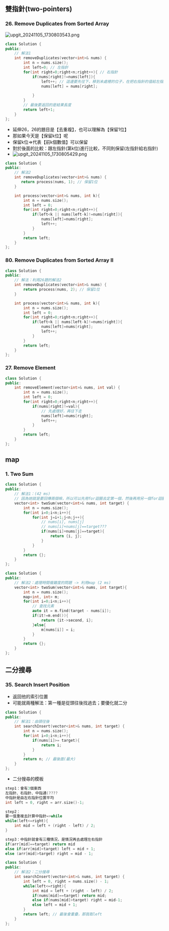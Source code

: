 ## 雙指針(two-pointers)
### 26. Remove Duplicates from Sorted Array
![upgit_20241105_1730803543.png](https://raw.githubusercontent.com/kcwc1029/obsidian-upgit-image/main/2024/11/upgit_20241105_1730803543.png)

```cpp
class Solution {
public:
    // 解法1
    int removeDuplicates(vector<int>& nums) {
        int n = nums.size();
        int left=0; // 左指針
        for(int right=0;right<n;right++){ // 右指針
            if(nums[right]!=nums[left]){
                left++; // 這邊要先往下，移到未處裡的位子，在把右指針的值給左指針
                nums[left] = nums[right];
                
            }
        }
        // 最後要返回的是結果長度
        return left+1;
    }
};
```
- 延伸26，26的題目是【去重複】，也可以理解為【保留1位】
- 那如果今天是【保留k位】呢
- 保留k位=>代表【前k個數值】可以保留
- 對於後面的比較：跟左指針(第k位)進行比較，不同則保留(左指針給右指針)
- ![upgit_20241105_1730805429.png](https://raw.githubusercontent.com/kcwc1029/obsidian-upgit-image/main/2024/11/upgit_20241105_1730805429.png)

```cpp
class Solution {
public:
    // 解法2
    int removeDuplicates(vector<int>& nums) {
       return process(nums, 1); // 保留1位
    }

    int process(vector<int>& nums, int k){
        int n = nums.size();
        int left = 0;
        for(int right=0;right<n;right++){
            if(left<k || nums[left-k]!=nums[right]){
                nums[left]=nums[right];
                left++;
            }
        }
        return left;
    }
};
```
### 80. Remove Duplicates from Sorted Array II
```cpp
class Solution {
public:
    // 解法：利用26題的解法2    
    int removeDuplicates(vector<int>& nums) {
        return process(nums, 2); // 保留1位
    }

    int process(vector<int>& nums, int k){
        int n = nums.size();
        int left = 0;
        for(int right=0;right<n;right++){
            if(left<k || nums[left-k]!=nums[right]){
                nums[left]=nums[right];
                left++;
            }
        }
        return left;
    }
};
```
### 27. Remove Element
```cpp
class Solution {
public:
    int removeElement(vector<int>& nums, int val) {
        int n = nums.size();
        int left = 0;
        for(int right=0;right<n;right++){
            if(nums[right]!=val){
                // 先處理好，再往下走
                nums[left]=nums[right];
                left++;
            }
        }
        return left;
    }
};
```



## map

### 1. Two Sum
```cpp
class Solution {
public:
    // 解法1：(42 ms)
    // 因為她就是要回傳兩個嘛，所以可以先用for迴圈去定第一個，然後再用另一個for迴圈去找第二個
    vector<int> twoSum(vector<int>& nums, int target) {
        int n = nums.size();
        for(int i=0;i<n;i++){
            for(int j=i+1;j<n;j++){
                // nums[i], nums[j]
                // nums[i]+nums[j]==target???
                if(nums[i]+nums[j]==target){
                    return {i, j};
                }
            }
        }
        return {};
    }
};
```
```cpp
class Solution {
public:
    // 解法2：處理時間複雜度的問題 -> 利用map (2 ms)
    vector<int> twoSum(vector<int>& nums, int target){
        int n = nums.size();
        map<int, int> m;
        for(int i=0;i<n;i++){
            // 查找元素
            auto it = m.find(target - nums[i]);
            if(it!=m.end()){
                return {it->second, i};
            }else{
                m[nums[i]] = i; 
            }
        }
        return {};
    }
};
```


## 二分搜尋
### 35. Search Insert Position
- 返回他的索引位置
- 可能就兩種解法：第一種是從頭往後找過去；要優化就二分
```cpp
class Solution {
public:
    // 解法1：由頭往後
    int searchInsert(vector<int>& nums, int target) {
        int n = nums.size();
        for(int i=0;i<n;i++){
            if(nums[i]>= target){
                return i;
            }
        }
        return n; // 最後面(最大)
    }
};
```
- 二分搜尋的模板
```cpp
step1：會有3個東西
左指針、右指針、中指通(????
中指針是由左右指針位置平均
int left = 0, right = arr.size()-1;

step2：
要一值重複去計算中指針=>while
while(left<=right){
    int mid = left + (right - left) / 2;
}

step3：中指針就會有三種情況，是情況再去處理左右指針
if(arr[mid]==target) return mid
else if(arr[mid]<target) left = mid + 1;
else (arr[mid]>target) right = mid - 1;
```

```cpp
class Solution {
public:
    // 解法2：二分搜尋
    int searchInsert(vector<int>& nums, int target) {
        int left = 0, right = nums.size() - 1;
        while(left<=right){
            int mid = left + (right - left) / 2;
            if(nums[mid]==target) return mid;
            else if(nums[mid]>target) right = mid-1;
            else left = mid + 1;
        }
        return left; // 最後會重疊，那我取left
    }
};
```